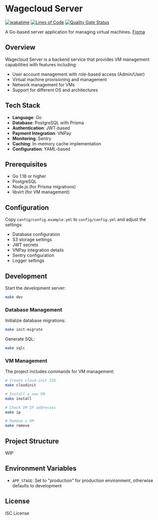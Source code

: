 # Wagecloud Server

[![wakatime](https://wakatime.com/badge/github/wagecloud/wagecloud-server.svg)](https://wakatime.com/badge/github/wagecloud/wagecloud-server)
[![Lines of Code](http://khoakomlem-internal.ddns.net:9000/api/project_badges/measure?project=wagecloud&metric=ncloc&token=sqb_ee81909935d0d11819698407614f45f60a1345f3)](http://khoakomlem-internal.ddns.net:9000/dashboard?id=wagecloud)
[![Quality Gate Status](http://khoakomlem-internal.ddns.net:9000/api/project_badges/measure?project=wagecloud&metric=alert_status&token=sqb_ee81909935d0d11819698407614f45f60a1345f3)](http://khoakomlem-internal.ddns.net:9000/dashboard?id=wagecloud)

A Go-based server application for managing virtual machines.
[Figma](https://www.figma.com/design/qvTI6W2NxgFB9JEMOTv724/WEB-WAGE?node-id=0-1&p=f)

## Overview

Wagecloud Server is a backend service that provides VM management capabilities with features including:

- User account management with role-based access (Admin/User)
- Virtual machine provisioning and management
- Network management for VMs
- Support for different OS and architectures

## Tech Stack

- **Language**: Go
- **Database**: PostgreSQL with Prisma
- **Authentication**: JWT-based
- **Payment Integration**: VNPay
- **Monitoring**: Sentry
- **Caching**: In-memory cache implementation
- **Configuration**: YAML-based

## Prerequisites

- Go 1.18 or higher
- PostgreSQL
- Node.js (for Prisma migrations)
- libvirt (for VM management)

## Configuration

Copy `config/config.example.yml` to `config/config.yml` and adjust the settings:

- Database configuration
- S3 storage settings
- JWT secrets
- VNPay integration details
- Sentry configuration
- Logger settings

## Development

Start the development server:

```bash
make dev
```

### Database Management

Initialize database migrations:

```bash
make init-migrate
```

Generate SQL:

```bash
make sqlc
```

### VM Management

The project includes commands for VM management:

```bash
# Create cloud-init ISO
make cloudinit

# Install a new VM
make install

# Check VM IP addresses
make ip

# Remove a VM
make remove
```

## Project Structure

WIP

## Environment Variables

- `APP_STAGE`: Set to "production" for production environment, otherwise defaults to development

## License

ISC License
